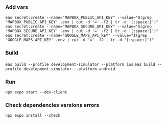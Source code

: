 ### Add vars
```
eas secret:create --name="MAPBOX_PUBLIC_API_KEY" --value="$(grep 'MAPBOX_PUBLIC_API_KEY' .env | cut -d '=' -f2 | tr -d '[:space:]')"
eas secret:create --name="MAPBOX_SECURE_API_KEY" --value="$(grep 'MAPBOX_SECURE_API_KEY' .env | cut -d '=' -f2 | tr -d '[:space:]')"
eas secret:create --name="GOOGLE_MAPS_API_KEY" --value="$(grep 'GOOGLE_MAPS_API_KEY' .env | cut -d '=' -f2 | tr -d '[:space:]')"
```

### Build
`eas build --profile development-simulator --platform ios`
`eas build --profile development-simulator --platform android`

### Run
`npx expo start --dev-client`

### Check dependencies versions errors
`npx expo install --check`



